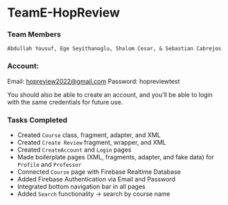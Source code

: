 # TeamE-HopReview
### Team Members
```
Abdullah Yousuf, Ege Seyithanoglu, Shalom Cesar, & Sebastian Cabrejos
```

### Account:
Email: hopreview2022@gmail.com
Password: hopreviewtest

You should also be able to create an account, and you'll be
able to login with the same credentials for future use.

### Tasks Completed
- Created `Course` class, fragment, adapter, and XML
- Created `Create Review` fragment, wrapper, and XML
- Created `CreateAccount` and `Login` pages
- Made boilerplate pages (XML, fragments, adapter, and fake data) for `Profile` and `Professor`
- Connected `Course` page with Firebase Realtime Database
- Added Firebase Authentication via Email and Password
- Integrated bottom navigation bar in all pages
- Added `Search` functionality -> search by course name
